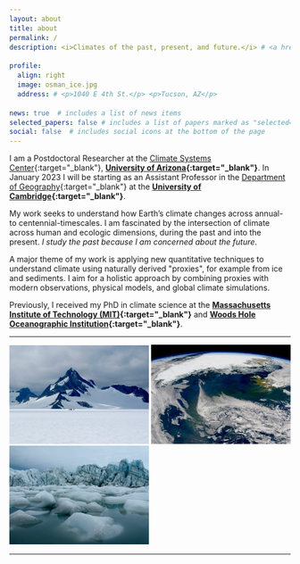 ```yaml
---
layout: about
title: about
permalink: /
description: <i>Climates of the past, present, and future.</i> # <a href="#">Affiliations</a>.

profile:
  align: right
  image: osman_ice.jpg
  address: # <p>1040 E 4th St.</p> <p>Tucson, AZ</p>

news: true  # includes a list of news items
selected_papers: false # includes a list of papers marked as "selected={true}"
social: false  # includes social icons at the bottom of the page
---
```


I am a Postdoctoral Researcher at the [Climate Systems Center](https://www.climatesystemscenter.org/){:target="\_blank"}, <b>[University of Arizona](https://www.geo.arizona.edu/~jesst/){:target="\_blank"}</b>.  In January 2023 I will be starting as an Assistant Professor in the [Department of Geography](https://www.geog.cam.ac.uk/){:target="\_blank"} at the <b>[University of Cambridge](https://www.cam.ac.uk/){:target="\_blank"}</b>.

My work seeks to understand how Earth’s climate changes across annual- to centennial-timescales.  I am fascinated by the intersection of climate across human and ecologic dimensions, during the past and into the present. <i>I study the past because I am concerned about the future</i>.  

A major theme of my work is applying new quantitative techniques to understand climate using naturally derived "proxies", for example from ice and sediments.  I aim for a holistic approach by combining proxies with modern observations, physical models, and global climate simulations.

Previously, I received my PhD in climate science at the <b>[Massachusetts Institute of Technology (MIT)](https://eapsweb.mit.edu/){:target="\_blank"}</b> and <b>[Woods Hole Oceanographic Institution](https://www.whoi.edu/){:target="\_blank"}</b>.

***

<p float="center">
  <img src="/assets/img/about/about-img1.jpg" width="250" />
  <img src="/assets/img/about/about-img3.jpg" width="250" />
  <img src="/assets/img/about/about-img2.jpg" width="250" />
</p>

<!-- *** -->

<!-- <h3>beliefs</h3>
<br>
**1. I believe that human-induced climate change is real, and that it's a growing *crisis*.**\
<sup>It's not even a belief. It's just fact: it's data, it's a lived experience. If you don't "believe" this, consider the possibility you might be an alien living on a different planet.</sup> -->

<!-- **2. I believe that science is for everyone.**\
<sup>Regardless of  race, age, gender, nationality, religion, ethnicity, socioeconomic class, orientation, education or ability.  We need everyone's insights to address the climate crisis.</sup> -->

<!-- **3. I believe that social media is [<ins>dividing</ins>](https://www.wsj.com/articles/why-social-media-is-so-good-at-polarizing-us-11603105204){:target="\_blank"} us, and making us [<ins>less happy</ins>](https://www.npr.org/sections/health-shots/2017/03/06/518362255/feeling-lonely-too-much-time-on-social-media-may-be-why){:target="\_blank"}.**\
<sup>Climate solutions will require unity and optimism: for that reason, you won't find me on it. No, that's not an oversight. No, I don't judge. Yes, I'm a real person. If you'd like to engage in *actual* dialogue, please start by emailing. </sup> -->

***



<!-- ### research -->
